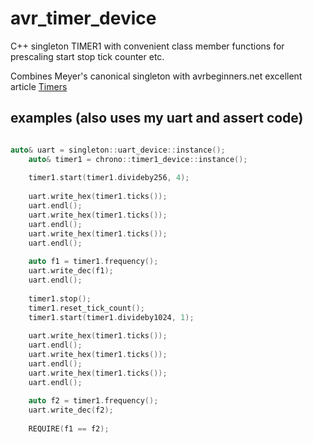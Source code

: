 # avr_timer_device
C++ singleton TIMER1 with convenient class member functions for prescaling start stop tick counter etc.

Combines Meyer's canonical singleton with avrbeginners.net excellent article [Timers](http://www.avrbeginners.net/architecture/timers/timers.html)

## examples (also uses my uart and assert code)
```cpp

auto& uart = singleton::uart_device::instance();
	auto& timer1 = chrono::timer1_device::instance();
	
	timer1.start(timer1.divideby256, 4);
	
	uart.write_hex(timer1.ticks());
	uart.endl();
	uart.write_hex(timer1.ticks());
	uart.endl();
	uart.write_hex(timer1.ticks());
	uart.endl();
	
	auto f1 = timer1.frequency();
	uart.write_dec(f1); 	
	uart.endl();
	
	timer1.stop();
	timer1.reset_tick_count();
	timer1.start(timer1.divideby1024, 1);
	
	uart.write_hex(timer1.ticks());
	uart.endl();
	uart.write_hex(timer1.ticks());
	uart.endl();
	uart.write_hex(timer1.ticks());
	uart.endl();
	
	auto f2 = timer1.frequency();
	uart.write_dec(f2);
  
	REQUIRE(f1 == f2);

```

